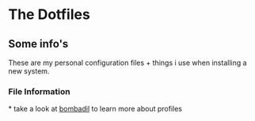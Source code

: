 # The Dotfiles
## Some info's
These are my personal configuration files + things i use when installing a new system.

### File Information

<!--
|               Source               |                             Info                             |
| :--------------------------------: | :----------------------------------------------------------: |
|               `src/`               |                 All the configuration files                  |
|              `misc/`               | Miscellaneous files (whenever something system related needs a backup) |
|               `bin/`               | Executable scripts that are very useful (often configurations depend on said scripts) |
| other directories (exp: `sway/`) |        These are other bombadil profiles to mess with things\*          |

-->

 \* take a look at [bombadil](https://github.com/oknozor/toml-bombadil) to learn more about profiles
